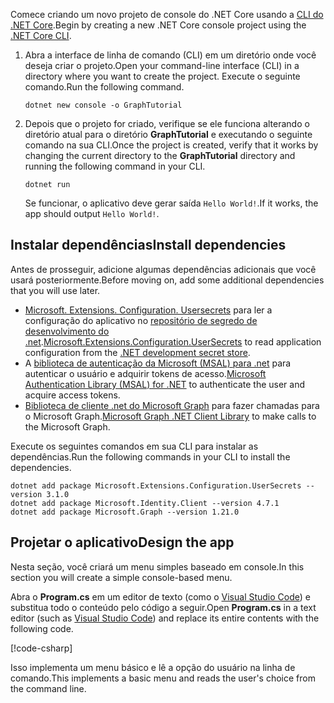 <!-- markdownlint-disable MD002 MD041 -->

<span data-ttu-id="3a6f4-101">Comece criando um novo projeto de console do .NET Core usando a [CLI do .NET Core](/dotnet/core/tools/?tabs=netcore2x).</span><span class="sxs-lookup"><span data-stu-id="3a6f4-101">Begin by creating a new .NET Core console project using the [.NET Core CLI](/dotnet/core/tools/?tabs=netcore2x).</span></span>

1. <span data-ttu-id="3a6f4-102">Abra a interface de linha de comando (CLI) em um diretório onde você deseja criar o projeto.</span><span class="sxs-lookup"><span data-stu-id="3a6f4-102">Open your command-line interface (CLI) in a directory where you want to create the project.</span></span> <span data-ttu-id="3a6f4-103">Execute o seguinte comando.</span><span class="sxs-lookup"><span data-stu-id="3a6f4-103">Run the following command.</span></span>

    ```Shell
    dotnet new console -o GraphTutorial
    ```

1. <span data-ttu-id="3a6f4-104">Depois que o projeto for criado, verifique se ele funciona alterando o diretório atual para o diretório **GraphTutorial** e executando o seguinte comando na sua CLI.</span><span class="sxs-lookup"><span data-stu-id="3a6f4-104">Once the project is created, verify that it works by changing the current directory to the **GraphTutorial** directory and running the following command in your CLI.</span></span>

    ```Shell
    dotnet run
    ```

    <span data-ttu-id="3a6f4-105">Se funcionar, o aplicativo deve gerar saída `Hello World!`.</span><span class="sxs-lookup"><span data-stu-id="3a6f4-105">If it works, the app should output `Hello World!`.</span></span>

## <a name="install-dependencies"></a><span data-ttu-id="3a6f4-106">Instalar dependências</span><span class="sxs-lookup"><span data-stu-id="3a6f4-106">Install dependencies</span></span>

<span data-ttu-id="3a6f4-107">Antes de prosseguir, adicione algumas dependências adicionais que você usará posteriormente.</span><span class="sxs-lookup"><span data-stu-id="3a6f4-107">Before moving on, add some additional dependencies that you will use later.</span></span>

- <span data-ttu-id="3a6f4-108">[Microsoft. Extensions. Configuration. Usersecrets](https://github.com/aspnet/extensions) para ler a configuração do aplicativo no [repositório de segredo de desenvolvimento do .net](https://docs.microsoft.com/aspnet/core/security/app-secrets).</span><span class="sxs-lookup"><span data-stu-id="3a6f4-108">[Microsoft.Extensions.Configuration.UserSecrets](https://github.com/aspnet/extensions) to read application configuration from the [.NET development secret store](https://docs.microsoft.com/aspnet/core/security/app-secrets).</span></span>
- <span data-ttu-id="3a6f4-109">A [biblioteca de autenticação da Microsoft (MSAL) para .net](https://github.com/AzureAD/microsoft-authentication-library-for-dotnet) para autenticar o usuário e adquirir tokens de acesso.</span><span class="sxs-lookup"><span data-stu-id="3a6f4-109">[Microsoft Authentication Library (MSAL) for .NET](https://github.com/AzureAD/microsoft-authentication-library-for-dotnet) to authenticate the user and acquire access tokens.</span></span>
- <span data-ttu-id="3a6f4-110">[Biblioteca de cliente .net do Microsoft Graph](https://github.com/microsoftgraph/msgraph-sdk-dotnet) para fazer chamadas para o Microsoft Graph.</span><span class="sxs-lookup"><span data-stu-id="3a6f4-110">[Microsoft Graph .NET Client Library](https://github.com/microsoftgraph/msgraph-sdk-dotnet) to make calls to the Microsoft Graph.</span></span>

<span data-ttu-id="3a6f4-111">Execute os seguintes comandos em sua CLI para instalar as dependências.</span><span class="sxs-lookup"><span data-stu-id="3a6f4-111">Run the following commands in your CLI to install the dependencies.</span></span>

```Shell
dotnet add package Microsoft.Extensions.Configuration.UserSecrets --version 3.1.0
dotnet add package Microsoft.Identity.Client --version 4.7.1
dotnet add package Microsoft.Graph --version 1.21.0
```

## <a name="design-the-app"></a><span data-ttu-id="3a6f4-112">Projetar o aplicativo</span><span class="sxs-lookup"><span data-stu-id="3a6f4-112">Design the app</span></span>

<span data-ttu-id="3a6f4-113">Nesta seção, você criará um menu simples baseado em console.</span><span class="sxs-lookup"><span data-stu-id="3a6f4-113">In this section you will create a simple console-based menu.</span></span>

<span data-ttu-id="3a6f4-114">Abra o **Program.cs** em um editor de texto (como o [Visual Studio Code](https://code.visualstudio.com/)) e substitua todo o conteúdo pelo código a seguir.</span><span class="sxs-lookup"><span data-stu-id="3a6f4-114">Open **Program.cs** in a text editor (such as [Visual Studio Code](https://code.visualstudio.com/)) and replace its entire contents with the following code.</span></span>

[!code-csharp[](../demos/01-create-app/GraphTutorial/Program.cs)]

<span data-ttu-id="3a6f4-115">Isso implementa um menu básico e lê a opção do usuário na linha de comando.</span><span class="sxs-lookup"><span data-stu-id="3a6f4-115">This implements a basic menu and reads the user's choice from the command line.</span></span>
